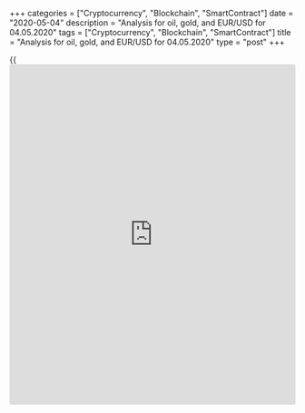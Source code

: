 +++
categories = ["Cryptocurrency", "Blockchain", "SmartContract"]
date = "2020-05-04"
description = "Analysis for oil, gold, and EUR/USD for 04.05.2020"
tags = ["Cryptocurrency", "Blockchain", "SmartContract"]
title = "Analysis for oil, gold, and EUR/USD for 04.05.2020"
type = "post"
+++

{{<iframe id="large-banner" src="https://www.bounty.group/#slide=1.0" width="100%" height="600" scrolling="no" style="border: 0px solid rgb(216, 221, 230); border-radius: 3px;">}}

May 4, 2020

May 4, 2020

Analysis for oil, gold, and EUR/USD for 04.05.2020Alex Rodiоnov

###  **USCrude –** **oil** ****

Oil traders turned the middle-term trend up. The upside target is now at
Target Zone 2 [19.17 – 18.42]. The trend key support moves to the zone
of [6.77 - 5.77].

I recommend entering purchases on the correction into the broken-out
Target Zone [11.67 - 10.92].

![LiteForex: Analysis for oil, gold, and EUR/USD for 04.05.2020][1]

The local oil short-term trend is up. Last week, the price broke out the
resistance Gold Zone [15.04 - 14.67]. There has also worked out the main
scenario to buy according to the pattern in Intermediary Zone [8.49 –
8.07].

Now, the new target for long trades is Target Zone 2 [19.17 – 18.42]. I
recommend entering trades according to the pattern on the correction
either in Additional Zone [14.27 – 14.02] or Intermediary Zone [11.77 —
11.27].

![LiteForex: Analysis for oil, gold, and EUR/USD for 04.05.2020][2]

 **[USCrude][3]Trading ideas for today:  **

  1. Buy according to the pattern in Additional Zone [14.27 - 14.02]. TakeProfit: 16.65, Target Zone 2 [19.17 - 18.42]. StopLoss: according to the pattern rules.

  2. Buy according to the pattern in Intermediary Zone [11.77 - 11.27]. TakeProfit: 16.65, Target Zone 2 [19.17 - 18.42]. StopLoss: according to the pattern rules.

* * *

###  **XAUUSD – gold**

Gold middle-term uptrend continues, despite a deep correction down last
week. There is a false breakout pattern in the support zone [1697.2 –
1691.2]. I recommend entering new gold purchases as close to the support
as possible, the upside target will be in Target Zone 5 [1757.2 —
1751.2].

![LiteForex: Analysis for oil, gold, and EUR/USD for 04.05.2020][4]

Let us switch to the shorter timeframe. There also continues the local
uptrend, the major upside target is to reach the resistance Target Zone
[1760.0 – 1750.8].

Last week, traders were testing the key support of the trend [1692.8 –
1688.2]. The price didn’t break the zone out. On Friday, the price was
again within the zone, and the US session closed the price well above
the support.

Therefore, it is relevant to enter new gold buy trades today or hold the
existing ones up to the target in the upper TZ.

![LiteForex: Analysis for oil, gold, and EUR/USD for 04.05.2020][5]

 **[XAUUSD][6] Trading ideas for today: **

Buy/hold up buy trades entered in Intermediary Zone [1692.8 - 1688.2].
TakeProfit: Target Zone [1760.0 - 1750.8]. StopLoss: 1680.0.

* * *

###  **EURUSD – euro/dollar**

The EUR/USD price consolidated above the key resistance of the middle-
term downtrend [1.0927 – 1.0909] last Friday. According to the margin
zones methodology, the medium-trend reversed up, and the target is
Target Zone 2 [1.1109 — 1.1091].

We can draw the key support to the uptrend from the local high of last
week, the key support is in the zone of [1.0835 – 1.0817]. Therefore, it
will be relevant to buy the euro according to the pattern on the price
correction down to the support zone.

![LiteForex: Analysis for oil, gold, and EUR/USD for 04.05.2020][7]

In the shorter timeframe, the price broke out Target Zone [1.0927 -
1.0909] and reached Gold Zone [1.1009 – 1.1000]. The price started
correction down from Gold Zone, and it has now reached the key support
of the short-term uptrend.

Intermediary Zone is in the price range of [1.0926 - 1.0917]. The price
has tested the zone at the Asian session, so, expect the retest on the
European session and enter buy trades according to the pattern.

It will be relevant to sell the euro, the price should break out
Intermediary Zone and consolidate below at the US session. In this case,
the short-term trend will reverse down, and we shall sell the EURUSD
with the target at Target Zone [1.0835 — 1.0817].

![LiteForex: Analysis for oil, gold, and EUR/USD for 04.05.2020][8]

 **[EURUSD][9] Trading ideas for today: **

Buy according to the pattern in Intermediary Zone [1.0926 - 1.0917].
TakeProfit: 1.1016. StopLoss: according to the pattern rules.

> IZ - Intermediary Zone: responsible for the price momentum reversing

>

> TZ - Target Zone: a zone that is 75% likely to be reached after IZ
breakout.

>

> GZ - Gold Zone: zone in the medium-term momentum.

>

> All zones are calculated based on the average [daily](https://www.fintecher.org/2020/03/03/forex-trading-daily-strategy/) price of the
instrument and margin requirements of the futures.

* * *

P.S. Did you like my article? Share it in social networks: it will be
the best “thank you" :)

Ask me questions and comment below. I’ll be glad to answer your
questions and give necessary explanations.

 **Useful links:**

  * I recommend trying to trade with a reliable broker [here][10]. The system allows you to trade by yourself or copy successful traders from all across the globe.
  * Use my promo-code BLOG for getting deposit bonus 50% on LiteForex platform. Just enter this code in the appropriate field while [depositing][11] your trading account.
  * Telegram channel with high-quality analytics, Forex reviews, training articles, and other useful things for traders <t.me/liteforex>

## Price chart of USCrude in real time mode

![Analysis for oil, gold, and EUR/USD for 04.05.2020][12]

The content of this article reflects the author’s opinion and does not
necessarily reflect the official position of LiteForex. The material
published on this page is provided for informational purposes only and
should not be considered as the provision of investment advice for the
purposes of Directive 2004/39/EC.

Rate this article:

{{value}}

( {{count}} {{title}} )

   1. cdn.liteforex.com/cache/uploads/blog_post/commodities/analytics/WTI_analysis_040520_1.png?w=30&s=d85dc0dc354966a717f2c661f9536e3b
   2. cdn.liteforex.com/cache/uploads/blog_post/commodities/analytics/WTI_analysis_040520_2.png?w=30&s=d00e42b0214dab02f48a888406962e90
   3. my.liteforex.com/trading?type=oil
   4. cdn.liteforex.com/cache/uploads/blog_post/commodities/analytics/XAUUSD_analysis_040520_1.png?w=30&s=380041bb8c72cb8f754667494c432a43
   5. cdn.liteforex.com/cache/uploads/blog_post/commodities/analytics/XAUUSD_analysis_040520_2.png?w=30&s=c11e082ae7b31442bbc719868ed94682
   6. my.liteforex.com/trading/chart?symbol=XAUUSD&returnUrl=true
   7. cdn.liteforex.com/cache/uploads/blog_post/commodities/analytics/EURUSD_analysis_040520_1.png?w=30&s=c92ea02703fb835fe99bc29446e199f2
   8. cdn.liteforex.com/cache/uploads/blog_post/commodities/analytics/EURUSD_analysis_040520_2.png?w=30&s=8a78214594aaee7bbd81d4587c6f9985
   9. my.liteforex.com/trading/chart?symbol=EURUSD
   10. my.liteforex.com/?category=analysts-opinions&slug=analysis-for-oil-gold-and-eurusd-for-04052020&openPopup=%2Fregistration%2Fpopup&utm_source=blog&utm_medium=article&utm_campaign=bonus
   11. my.liteforex.com/deposit/?category=analysts-opinions&slug=analysis-for-oil-gold-and-eurusd-for-04052020&promo_code=BLOG&utm_source=blog&utm_medium=article&utm_campaign=bonus
   12. cdn.liteforex.com/cache/uploads/blog_post/commodities/wti.jpeg?q=75&w=1000&s=8cb3d68862944580bf8097d1cd0a574d